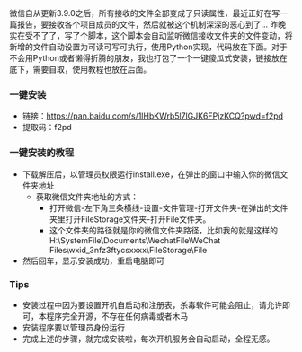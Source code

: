微信自从更新3.9.0之后，所有接收的文件全部变成了只读属性，最近正好在写一篇报告，要接收各个项目成员的文件，然后就被这个机制深深的恶心到了...
昨晚实在受不了了，写了个脚本，这个脚本会自动监听微信接收文件夹的文件变动，将新增的文件自动设置为可读可写可执行，使用Python实现，代码放在下面。对于不会用Python或者懒得折腾的朋友，我也打包了一个一键傻瓜式安装，链接放在底下，需要自取，使用教程也放在后面。
### 一键安装
- 链接：https://pan.baidu.com/s/1lHbKWrb5l7lGJK6FPjzKCQ?pwd=f2pd 
- 提取码：f2pd
### 一键安装的教程
- 下载解压后，以管理员权限运行install.exe，在弹出的窗口中输入你的微信文件夹地址
  - 获取微信文件夹地址的方式：
    - 打开微信-左下角三条横线-设置-文件管理-打开文件夹-在弹出的文件夹里打开FileStorage文件夹-打开File文件夹。
    - 这个文件夹的路径就是你的微信文件夹路径，比如我的就是这样的H:\SystemFile\Documents\WechatFile\WeChat Files\wxid_3nfz3ftycsxxxx\FileStorage\File 
- 然后回车，显示安装成功，重启电脑即可
### Tips
- 安装过程中因为要设置开机自启动和注册表，杀毒软件可能会阻止，请允许即可，本程序完全开源，不存在任何病毒或者木马
- 安装程序要以管理员身份运行
- 完成上述的步骤，就完成安装啦，每次开机服务会自动启动，全程无感。

